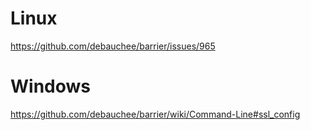 # Linux
https://github.com/debauchee/barrier/issues/965

# Windows
https://github.com/debauchee/barrier/wiki/Command-Line#ssl_config
